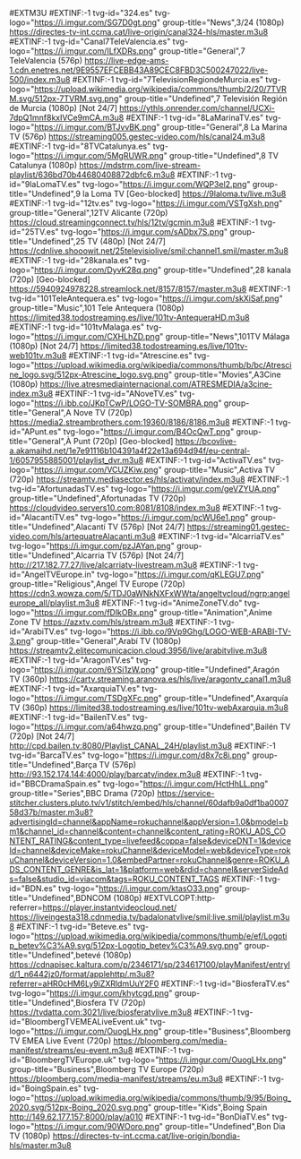 #EXTM3U
#EXTINF:-1 tvg-id="324.es" tvg-logo="https://i.imgur.com/SG7D0gt.png" group-title="News",3/24 (1080p)
https://directes-tv-int.ccma.cat/live-origin/canal324-hls/master.m3u8
#EXTINF:-1 tvg-id="Canal7TeleValencia.es" tvg-logo="https://i.imgur.com/ILfXDRs.png" group-title="General",7 TeleValencia (576p)
https://live-edge-ams-1.cdn.enetres.net/9E9557EFCEBB43A89CEC8FBD3C500247022/live-500/index.m3u8
#EXTINF:-1 tvg-id="7TelevisionRegiondeMurcia.es" tvg-logo="https://upload.wikimedia.org/wikipedia/commons/thumb/2/20/7TVRM.svg/512px-7TVRM.svg.png" group-title="Undefined",7 Televisión Región de Murcia (1080p) [Not 24/7]
https://ythls.onrender.com/channel/UCXi-7dpQ1mnf8kxIVCe9mCA.m3u8
#EXTINF:-1 tvg-id="8LaMarinaTV.es" tvg-logo="https://i.imgur.com/BTJvvBK.png" group-title="General",8 La Marina TV (576p)
https://streaming005.gestec-video.com/hls/canal24.m3u8
#EXTINF:-1 tvg-id="8TVCatalunya.es" tvg-logo="https://i.imgur.com/5MgRUWR.png" group-title="Undefined",8 TV Catalunya (1080p)
https://mdstrm.com/live-stream-playlist/636bd70b44680408872dbfc6.m3u8
#EXTINF:-1 tvg-id="9laLomaTV.es" tvg-logo="https://i.imgur.com/WQP3el2.png" group-title="Undefined",9 la Loma TV [Geo-blocked]
https://9laloma.tv/live.m3u8
#EXTINF:-1 tvg-id="12tv.es" tvg-logo="https://i.imgur.com/VSTgXsh.png" group-title="General",12TV Alicante (720p)
https://cloud.streamingconnect.tv/hls/12tv/gcmin.m3u8
#EXTINF:-1 tvg-id="25TV.es" tvg-logo="https://i.imgur.com/sADbx7S.png" group-title="Undefined",25 TV (480p) [Not 24/7]
https://cdnlive.shooowit.net/25televisiolive/smil:channel1.smil/master.m3u8
#EXTINF:-1 tvg-id="28kanala.es" tvg-logo="https://i.imgur.com/DyvK28q.png" group-title="Undefined",28 kanala (720p) [Geo-blocked]
https://5940924978228.streamlock.net/8157/8157/master.m3u8
#EXTINF:-1 tvg-id="101TeleAntequera.es" tvg-logo="https://i.imgur.com/skXiSaf.png" group-title="Music",101 Tele Antequera (1080p)
https://limited38.todostreaming.es/live/101tv-AntequeraHD.m3u8
#EXTINF:-1 tvg-id="101tvMalaga.es" tvg-logo="https://i.imgur.com/CXHLhZD.png" group-title="News",101TV Málaga (1080p) [Not 24/7]
https://limited38.todostreaming.es/live/101tv-web101tv.m3u8
#EXTINF:-1 tvg-id="Atrescine.es" tvg-logo="https://upload.wikimedia.org/wikipedia/commons/thumb/b/bc/Atrescine_logo.svg/512px-Atrescine_logo.svg.png" group-title="Movies",A3Cine (1080p)
https://live.atresmediainternacional.com/ATRESMEDIA/a3cine-index.m3u8
#EXTINF:-1 tvg-id="ANoveTV.es" tvg-logo="https://i.ibb.co/JKpTCwP/LOGO-TV-SOMBRA.png" group-title="General",A Nove TV (720p)
https://media2.streambrothers.com:19360/8186/8186.m3u8
#EXTINF:-1 tvg-id="APunt.es" tvg-logo="https://i.imgur.com/B4OcQwT.png" group-title="General",À Punt (720p) [Geo-blocked]
https://bcovlive-a.akamaihd.net/1e7e91116b104391a4f22e13a694d94f/eu-central-1/6057955885001/playlist_dvr.m3u8
#EXTINF:-1 tvg-id="ActivaTV.es" tvg-logo="https://i.imgur.com/VCUZKiw.png" group-title="Music",Activa TV (720p)
https://streamtv.mediasector.es/hls/activatv/index.m3u8
#EXTINF:-1 tvg-id="AfortunadasTV.es" tvg-logo="https://i.imgur.com/geVZYUA.png" group-title="Undefined",Afortunadas TV (720p)
https://cloudvideo.servers10.com:8081/8108/index.m3u8
#EXTINF:-1 tvg-id="AlacantiTV.es" tvg-logo="https://i.imgur.com/pcWU6e1.png" group-title="Undefined",Alacantí TV (576p) [Not 24/7]
https://streaming01.gestec-video.com/hls/artequatreAlacanti.m3u8
#EXTINF:-1 tvg-id="AlcarriaTV.es" tvg-logo="https://i.imgur.com/pzJAYan.png" group-title="Undefined",Alcarria TV (576p) [Not 24/7]
http://217.182.77.27/live/alcarriatv-livestream.m3u8
#EXTINF:-1 tvg-id="AngelTVEurope.in" tvg-logo="https://i.imgur.com/qKLEGU7.png" group-title="Religious",Angel TV Europe (720p)
https://cdn3.wowza.com/5/TDJ0aWNkNXFxWWta/angeltvcloud/ngrp:angeleurope_all/playlist.m3u8
#EXTINF:-1 tvg-id="AnimeZoneTV.do" tvg-logo="https://i.imgur.com/fDlkOBx.png" group-title="Animation",Anime Zone TV
https://azxtv.com/hls/stream.m3u8
#EXTINF:-1 tvg-id="ArabiTV.es" tvg-logo="https://i.ibb.co/9Vp9Ghg/LOGO-WEB-ARABI-TV-3.png" group-title="General",Arabí TV (1080p)
https://streamtv2.elitecomunicacion.cloud:3956/live/arabitvlive.m3u8
#EXTINF:-1 tvg-id="AragonTV.es" tvg-logo="https://i.imgur.com/6YSi1zW.png" group-title="Undefined",Aragón TV (360p)
https://cartv.streaming.aranova.es/hls/live/aragontv_canal1.m3u8
#EXTINF:-1 tvg-id="AxarquiaTV.es" tvg-logo="https://i.imgur.com/TSDgXFc.png" group-title="Undefined",Axarquía TV (360p)
https://limited38.todostreaming.es/live/101tv-webAxarquia.m3u8
#EXTINF:-1 tvg-id="BailenTV.es" tvg-logo="https://i.imgur.com/a64hwzq.png" group-title="Undefined",Bailén TV (720p) [Not 24/7]
http://cpd.bailen.tv:8080/Playlist_CANAL_24H/playlist.m3u8
#EXTINF:-1 tvg-id="BarcaTV.es" tvg-logo="https://i.imgur.com/d8x7c8i.png" group-title="Undefined",Barça TV (576p)
http://93.152.174.144:4000/play/barcatv/index.m3u8
#EXTINF:-1 tvg-id="BBCDramaSpain.es" tvg-logo="https://i.imgur.com/HctHhLL.png" group-title="Series",BBC Drama (720p)
https://service-stitcher.clusters.pluto.tv/v1/stitch/embed/hls/channel/60dafb9a0df1ba000758d37b/master.m3u8?advertisingId=channel&appName=rokuchannel&appVersion=1.0&bmodel=bm1&channel_id=channel&content=channel&content_rating=ROKU_ADS_CONTENT_RATING&content_type=livefeed&coppa=false&deviceDNT=1&deviceId=channel&deviceMake=rokuChannel&deviceModel=web&deviceType=rokuChannel&deviceVersion=1.0&embedPartner=rokuChannel&genre=ROKU_ADS_CONTENT_GENRE&is_lat=1&platform=web&rdid=channel&serverSideAds=false&studio_id=viacom&tags=ROKU_CONTENT_TAGS
#EXTINF:-1 tvg-id="BDN.es" tvg-logo="https://i.imgur.com/ktasO33.png" group-title="Undefined",BDNCOM (1080p)
#EXTVLCOPT:http-referrer=https://player.instantvideocloud.net/
https://liveingesta318.cdnmedia.tv/badalonatvlive/smil:live.smil/playlist.m3u8
#EXTINF:-1 tvg-id="Beteve.es" tvg-logo="https://upload.wikimedia.org/wikipedia/commons/thumb/e/ef/Logotip_betev%C3%A9.svg/512px-Logotip_betev%C3%A9.svg.png" group-title="Undefined",betevé (1080p)
https://cdnapisec.kaltura.com/p/2346171/sp/234617100/playManifest/entryId/1_n6442jz0/format/applehttp/.m3u8?referrer=aHR0cHM6Ly9iZXRldmUuY2F0
#EXTINF:-1 tvg-id="BiosferaTV.es" tvg-logo="https://i.imgur.com/khytcgd.png" group-title="Undefined",Biosfera TV (720p)
https://tvdatta.com:3021/live/biosferatvlive.m3u8
#EXTINF:-1 tvg-id="BloombergTVEMEALiveEvent.uk" tvg-logo="https://i.imgur.com/OuogLHx.png" group-title="Business",Bloomberg TV EMEA Live Event (720p)
https://bloomberg.com/media-manifest/streams/eu-event.m3u8
#EXTINF:-1 tvg-id="BloombergTVEurope.uk" tvg-logo="https://i.imgur.com/OuogLHx.png" group-title="Business",Bloomberg TV Europe (720p)
https://bloomberg.com/media-manifest/streams/eu.m3u8
#EXTINF:-1 tvg-id="BoingSpain.es" tvg-logo="https://upload.wikimedia.org/wikipedia/commons/thumb/9/95/Boing_2020.svg/512px-Boing_2020.svg.png" group-title="Kids",Boing Spain
http://149.62.177.157:8000/play/a010
#EXTINF:-1 tvg-id="BonDiaTV.es" tvg-logo="https://i.imgur.com/90WOoro.png" group-title="Undefined",Bon Dia TV (1080p)
https://directes-tv-int.ccma.cat/live-origin/bondia-hls/master.m3u8
